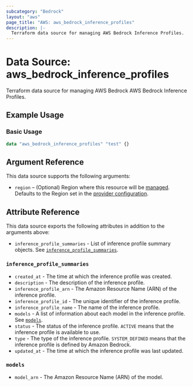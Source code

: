 ```yaml
---
subcategory: "Bedrock"
layout: "aws"
page_title: "AWS: aws_bedrock_inference_profiles"
description: |-
  Terraform data source for managing AWS Bedrock Inference Profiles.
---
```


# Data Source: aws_bedrock_inference_profiles

Terraform data source for managing AWS Bedrock AWS Bedrock Inference Profiles.

## Example Usage

### Basic Usage

```terraform
data "aws_bedrock_inference_profiles" "test" {}
```

## Argument Reference

This data source supports the following arguments:

* `region` – (Optional) Region where this resource will be [managed](https://docs.aws.amazon.com/general/latest/gr/rande.html#regional-endpoints). Defaults to the Region set in the [provider configuration](https://registry.terraform.io/providers/hashicorp/aws/latest/docs#aws-configuration-reference).

## Attribute Reference

This data source exports the following attributes in addition to the arguments above:

- `inference_profile_summaries` - List of inference profile summary objects. See [`inference_profile_summaries`](#inference_profile_summaries).

### `inference_profile_summaries`

- `created_at` - The time at which the inference profile was created.
- `description` - The description of the inference profile.
- `inference_profile_arn` - The Amazon Resource Name (ARN) of the inference profile.
- `inference_profile_id` - The unique identifier of the inference profile.
- `inference_profile_name` - The name of the inference profile.
- `models` - A list of information about each model in the inference profile. See [`models`](#models).
- `status` - The status of the inference profile. `ACTIVE` means that the inference profile is available to use.
- `type` - The type of the inference profile. `SYSTEM_DEFINED` means that the inference profile is defined by Amazon Bedrock.
- `updated_at` - The time at which the inference profile was last updated.

### `models`

- `model_arn` - The Amazon Resource Name (ARN) of the model.
